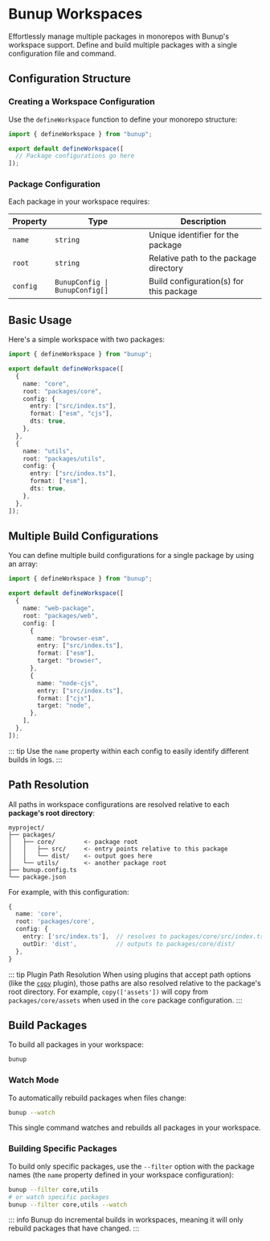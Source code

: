 # Bunup Workspaces

Effortlessly manage multiple packages in monorepos with Bunup's workspace support. Define and build multiple packages with a single configuration file and command.

## Configuration Structure

### Creating a Workspace Configuration

Use the `defineWorkspace` function to define your monorepo structure:

```typescript [bunup.config.ts]
import { defineWorkspace } from "bunup";

export default defineWorkspace([
  // Package configurations go here
]);
```

### Package Configuration

Each package in your workspace requires:

| Property | Type | Description |
|----------|------|-------------|
| `name` | `string` | Unique identifier for the package |
| `root` | `string` | Relative path to the package directory |
| `config` | `BunupConfig \| BunupConfig[]` | Build configuration(s) for this package |

## Basic Usage

Here's a simple workspace with two packages:

```typescript [bunup.config.ts]
import { defineWorkspace } from "bunup";

export default defineWorkspace([
  {
    name: "core",
    root: "packages/core",
    config: {
      entry: ["src/index.ts"],
      format: ["esm", "cjs"],
      dts: true,
    },
  },
  {
    name: "utils",
    root: "packages/utils",
    config: {
      entry: ["src/index.ts"],
      format: ["esm"],
      dts: true,
    },
  },
]);
```

## Multiple Build Configurations

You can define multiple build configurations for a single package by using an array:

```typescript [bunup.config.ts]
import { defineWorkspace } from "bunup";

export default defineWorkspace([
  {
    name: "web-package",
    root: "packages/web",
    config: [
      {
        name: "browser-esm",
        entry: ["src/index.ts"],
        format: ["esm"],
        target: "browser",
      },
      {
        name: "node-cjs",
        entry: ["src/index.ts"],
        format: ["cjs"],
        target: "node",
      },
    ],
  },
]);
```

::: tip
Use the `name` property within each config to easily identify different builds in logs.
:::

## Path Resolution

All paths in workspace configurations are resolved relative to each **package's root directory**:

```
myproject/
├── packages/
│   ├── core/        <- package root
│   │   ├── src/     <- entry points relative to this package
│   │   └── dist/    <- output goes here
│   └── utils/       <- another package root
├── bunup.config.ts
└── package.json
```

For example, with this configuration:

```typescript
{
  name: 'core',
  root: 'packages/core',
  config: {
    entry: ['src/index.ts'],  // resolves to packages/core/src/index.ts
    outDir: 'dist',           // outputs to packages/core/dist/
  },
}
```

::: tip Plugin Path Resolution
When using plugins that accept path options (like the [`copy`](https://bunup.dev/docs/plugins/productivity#copy) plugin), those paths are also resolved relative to the package's root directory. For example, `copy(['assets'])` will copy from `packages/core/assets` when used in the `core` package configuration.
:::

## Build Packages

To build all packages in your workspace:

```sh
bunup
```

### Watch Mode

To automatically rebuild packages when files change:

```sh
bunup --watch
```

This single command watches and rebuilds all packages in your workspace.

### Building Specific Packages

To build only specific packages, use the `--filter` option with the package names (the `name` property defined in your workspace configuration):

```sh
bunup --filter core,utils
# or watch specific packages
bunup --filter core,utils --watch
```

::: info
Bunup do incremental builds in workspaces, meaning it will only rebuild packages that have changed.
:::

